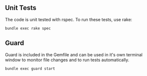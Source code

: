 ## Unit Tests

The code is unit tested with rspec. To run these tests, use rake:

```
bundle exec rake spec
```

## Guard

Guard is included in the Gemfile and can be used in it's own terminal window to monitor file changes and to run tests automatically.

```
bundle exec guard start
```